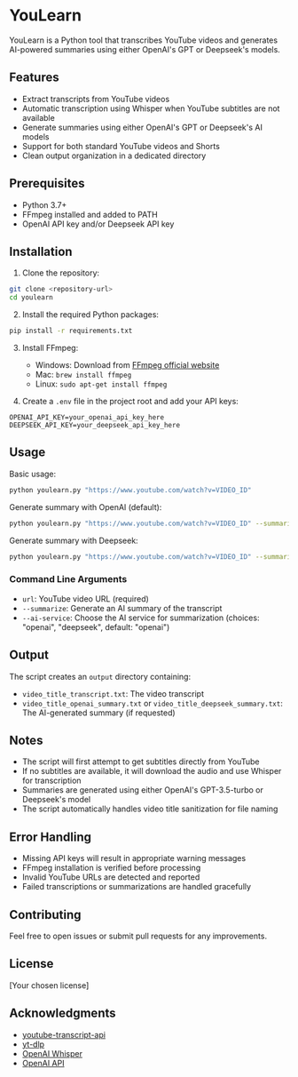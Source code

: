 # YouLearn

YouLearn is a Python tool that transcribes YouTube videos and generates AI-powered summaries using either OpenAI's GPT or Deepseek's models.

## Features

- Extract transcripts from YouTube videos
- Automatic transcription using Whisper when YouTube subtitles are not available
- Generate summaries using either OpenAI's GPT or Deepseek's AI models
- Support for both standard YouTube videos and Shorts
- Clean output organization in a dedicated directory

## Prerequisites

- Python 3.7+
- FFmpeg installed and added to PATH
- OpenAI API key and/or Deepseek API key

## Installation

1. Clone the repository:

```bash
git clone <repository-url>
cd youlearn
```

2. Install the required Python packages:

```bash
pip install -r requirements.txt
```

3. Install FFmpeg:

   - Windows: Download from [FFmpeg official website](https://ffmpeg.org/download.html)
   - Mac: `brew install ffmpeg`
   - Linux: `sudo apt-get install ffmpeg`

4. Create a `.env` file in the project root and add your API keys:

```env
OPENAI_API_KEY=your_openai_api_key_here
DEEPSEEK_API_KEY=your_deepseek_api_key_here
```

## Usage

Basic usage:

```bash
python youlearn.py "https://www.youtube.com/watch?v=VIDEO_ID"
```

Generate summary with OpenAI (default):

```bash
python youlearn.py "https://www.youtube.com/watch?v=VIDEO_ID" --summarize
```

Generate summary with Deepseek:

```bash
python youlearn.py "https://www.youtube.com/watch?v=VIDEO_ID" --summarize --ai-service deepseek
```

### Command Line Arguments

- `url`: YouTube video URL (required)
- `--summarize`: Generate an AI summary of the transcript
- `--ai-service`: Choose the AI service for summarization (choices: "openai", "deepseek", default: "openai")

## Output

The script creates an `output` directory containing:

- `video_title_transcript.txt`: The video transcript
- `video_title_openai_summary.txt` or `video_title_deepseek_summary.txt`: The AI-generated summary (if requested)

## Notes

- The script will first attempt to get subtitles directly from YouTube
- If no subtitles are available, it will download the audio and use Whisper for transcription
- Summaries are generated using either OpenAI's GPT-3.5-turbo or Deepseek's model
- The script automatically handles video title sanitization for file naming

## Error Handling

- Missing API keys will result in appropriate warning messages
- FFmpeg installation is verified before processing
- Invalid YouTube URLs are detected and reported
- Failed transcriptions or summarizations are handled gracefully

## Contributing

Feel free to open issues or submit pull requests for any improvements.

## License

[Your chosen license]

## Acknowledgments

- [youtube-transcript-api](https://github.com/jdepoix/youtube-transcript-api)
- [yt-dlp](https://github.com/yt-dlp/yt-dlp)
- [OpenAI Whisper](https://github.com/openai/whisper)
- [OpenAI API](https://openai.com/api/)
